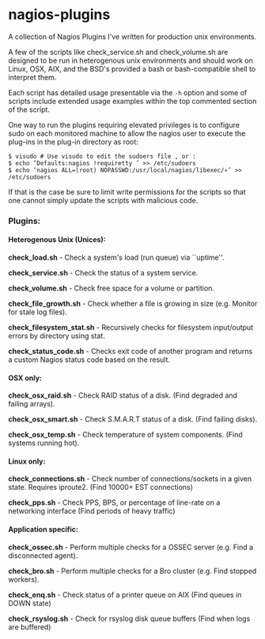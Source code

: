 nagios-plugins
==============

A collection of Nagios Plugins I've written for production unix environments.

A few of the scripts like check_service.sh and check_volume.sh are designed to
be run in heterogenous unix environments and should work on Linux, OSX, AIX, and
the BSD's provided a bash or bash-compatible shell to interpret them.

Each script has detailed usage presentable via the `-h` option and some of
scripts include extended usage examples within the top commented section of the script.

One way to run the plugins requiring elevated privileges is to
configure sudo on each monitored machine to allow the nagios
user to execute the plug-ins in the plug-in directory as root:
```
$ visudo # Use visudo to edit the sudoers file , or :
$ echo ’Defaults:nagios !requiretty ’ >> /etc/sudoers
$ echo ’nagios ALL=(root) NOPASSWD:/usr/local/nagios/libexec/∗’ >> /etc/sudoers
```

If that is the case be sure to limit write permissions for the scripts so that
one cannot simply update the scripts with malicious code.

### Plugins:

#### Heterogenous Unix (Unices):

**check_load.sh** - Check a system's load (run queue) via ``uptime''.

**check_service.sh** - Check the status of a system service.

**check_volume.sh** - Check free space for a volume or partition.

**check_file_growth.sh** - Check whether a file is growing in size (e.g. Monitor for stale log files).

**check_filesystem_stat.sh** - Recursively checks for filesystem input/output errors by directory using stat.

**check_status_code.sh** - Checks exit code of another program and returns a custom Nagios status code based on the result.

#### OSX only:

**check_osx_raid.sh** - Check RAID status of a disk. (Find degraded and failing arrays).

**check_osx_smart.sh** - Check S.M.A.R.T status of a disk. (Find failing disks).

**check_osx_temp.sh** - Check temperature of system components. (Find systems running hot).

#### Linux only:

**check_connections.sh** - Check number of connections/sockets in a given state. Requires iproute2. (Find 10000+ EST connections)

**check_pps.sh** - Check PPS, BPS, or percentage of line-rate on a networking interface (Find periods of heavy traffic)

#### Application specific:

**check_ossec.sh** - Perform multiple checks for a OSSEC server (e.g. Find a disconnected agent).

**check_bro.sh** - Perform multiple checks for a Bro cluster (e.g. Find stopped workers).

**check_enq.sh** - Check status of a printer queue on AIX (Find queues in DOWN state)

**check_rsyslog.sh** - Check for rsyslog disk queue buffers (Find when logs are buffered)

